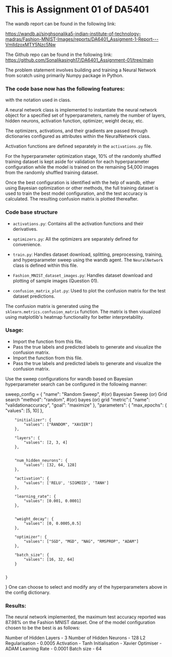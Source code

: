# This is Assignment 01 of DA5401

The wandb report can be found in the following link:

https://wandb.ai/singhsonalika5-indian-institute-of-technology-madras/Fashion-MNIST-Images/reports/DA6401_Assigment-1-Report---VmlldzoxMTY5Nzc5Nw

The Github repo can be found in the following link:
https://github.com/Sonalikasingh17/DA6401_Assignment-01/tree/main

The problem statement involves building and training a Neural Network from scratch using primarily Numpy package in Python.

### The code base now has the following features:

with the notation used in class.

A neural network class is implemented to instantiate the neural network object for a specified set of hyperparameters, namely the number of layers, hidden neurons, activation function, optimizer, weight decay, etc.

The optimizers, activations, and their gradients are passed through dictionaries configured as attributes within the NeuralNetwork class.

Activation functions are defined separately in the `activations.py` file.

For the hyperparameter optimization stage, 10% of the randomly shuffled training dataset is kept aside for validation for each hyperparameter configuration while the model is trained on the remaining 54,000 images from the randomly shuffled training dataset.

Once the best configuration is identified with the help of wandb, either using Bayesian optimization or other methods, the full training dataset is used to train the best model configuration, and the test accuracy is calculated. The resulting confusion matrix is plotted thereafter.

### Code base structure
- `activations.py`: Contains all the activation functions and their derivatives.

- `optimizers.py`: All the optimizers are separately defined for convenience.

- `train.py`: Handles dataset download, splitting, preprocessing, training, and hyperparameter sweep using the wandb agent. The `NeuralNetwork` class is defined within this file.

- `Fashion_MNIST_dataset_images.py`: Handles dataset download and plotting of sample images (Question 01).

- `confusion_matrix_plot.py`: Used to plot the confusion matrix for the test dataset predictions.

The confusion matrix is generated using the `sklearn.metrics.confusion_matrix` function. The matrix is then visualized using matplotlib's heatmap functionality for better interpretability.

### Usage:
- Import the function from this file.
- Pass the true labels and predicted labels to generate and visualize the confusion matrix.
- Import the function from this file.
- Pass the true labels and predicted labels to generate and visualize the confusion matrix.


Use the sweep configurations for wandb based on  Bayesian hyperparameter search can be configured in the following manner:

sweep_config = {
  "name": "Random Sweep", #(or) Bayesian Sweep (or) Grid search
  "method": "random", #(or) bayes (or) grid
  "metric":{
  "name": "validationaccuracy",
  "goal": "maximize"
  },
  "parameters": {
        "max_epochs": {
            "values": [5, 10]
        },

        "initializer": {
            "values": ["RANDOM", "XAVIER"]
        },

        "layers": {
            "values": [2, 3, 4]
        },
        
        
        "num_hidden_neurons": {
            "values": [32, 64, 128]
        },
        
        "activation": {
            "values": ['RELU', 'SIGMOID', 'TANH']
        },
        
        "learning_rate": {
            "values": [0.001, 0.0001]
        },
        
        
        "weight_decay": {
            "values": [0, 0.0005,0.5]
        },
        
        "optimizer": {
            "values": ["SGD", "MGD", "NAG", "RMSPROP", "ADAM"]
        },
                    
        "batch_size": {
            "values": [16, 32, 64]
        }
        
        
    }
}
One can choose to select and modify any of the hyperparameters above in the config dictionary.

### Results:
The neural network implemented, the maximum test accuracy reported was 87.98% on the Fashion MNIST dataset. One of the model configuration chosen to be the best is as follows:

Number of Hidden Layers - 3
Number of Hidden Neurons - 128
L2 Regularisation - 0.0005
Activation - Tanh
Initialisation - Xavier
Optimiser - ADAM
Learning Rate - 0.0001
Batch size - 64
